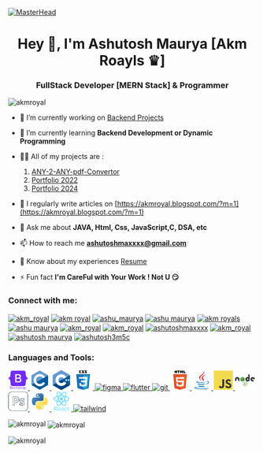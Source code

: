[![MasterHead](https://firebasestorage.googleapis.com/v0/b/flexi-coding.appspot.com/o/dempgi7-520f8d5f-63d4-4453-8822-dbc149ae27f8.gif?alt=media&token=91c0c7b2-93c3-4029-b011-1a8703c5730d)](https://rishavchanda.io)
<h1 align="center">Hey 👋, I'm Ashutosh Maurya [Akm Roayls ♛]</h1>
<h3 align="center">FullStack Developer [MERN Stack] & Programmer</h3>

<p align="left"> <img src="https://komarev.com/ghpvc/?username=akmroyal&label=Profile%20views&color=0e75b6&style=flat" alt="akmroyal" /> </p>

- 🔭 I’m currently working on [Backend Projects](https://akmroyal.github.io)

- 🌱 I’m currently learning **Backend Development or Dynamic Programming**

- 👨‍💻 All of my projects are :
  1. [ANY-2-ANY-pdf-Convertor](https://any-2-any-convrter-project.vercel.app/)
  2. [Portfolio 2022](https://akmroyal.github.io/MyPortfolio/)
  3. [Portfolio 2024](https://github.com/akmroyal/Demo-Portfolio-Design-ReactJS)

- 📝 I regularly write articles on [https://akmroyal.blogspot.com/?m=1](https://akmroyal.blogspot.com/?m=1)

- 💬 Ask me about **JAVA, Html, Css, JavaScript,C, DSA, etc**

- 📫 How to reach me **ashutoshmaxxxx@gmail.com**

- 📄 Know about my experiences [Resume](https://drive.google.com/file/d/1CKSjp7I3zU3s3fordPM2Wca1jDpOMuvZ/view?usp=drive_link)

- ⚡ Fun fact **I'm CareFul with Your Work ! Not U 😏**

<h3 align="left">Connect with me:</h3>
<p align="left">
<a href="https://codepen.io/akm_royal" target="blank"><img align="center" src="https://raw.githubusercontent.com/rahuldkjain/github-profile-readme-generator/master/src/images/icons/Social/codepen.svg" alt="akm_royal" height="30" width="40" /></a>
<a href="https://dev.to/akm royal" target="blank"><img align="center" src="https://raw.githubusercontent.com/rahuldkjain/github-profile-readme-generator/master/src/images/icons/Social/devto.svg" alt="akm royal" height="30" width="40" /></a>
<a href="https://twitter.com/ashu_maurya" target="blank"><img align="center" src="https://raw.githubusercontent.com/rahuldkjain/github-profile-readme-generator/master/src/images/icons/Social/twitter.svg" alt="ashu_maurya" height="30" width="40" /></a>
<a href="https://linkedin.com/in/ashu maurya" target="blank"><img align="center" src="https://raw.githubusercontent.com/rahuldkjain/github-profile-readme-generator/master/src/images/icons/Social/linked-in-alt.svg" alt="ashu maurya" height="30" width="40" /></a>
<a href="https://stackoverflow.com/users/akm royals" target="blank"><img align="center" src="https://raw.githubusercontent.com/rahuldkjain/github-profile-readme-generator/master/src/images/icons/Social/stack-overflow.svg" alt="akm royals" height="30" width="40" /></a>
<a href="https://fb.com/ashu maurya" target="blank"><img align="center" src="https://raw.githubusercontent.com/rahuldkjain/github-profile-readme-generator/master/src/images/icons/Social/facebook.svg" alt="ashu maurya" height="30" width="40" /></a>
<a href="https://instagram.com/akm_royal" target="blank"><img align="center" src="https://raw.githubusercontent.com/rahuldkjain/github-profile-readme-generator/master/src/images/icons/Social/instagram.svg" alt="akm_royal" height="30" width="40" /></a>
<a href="https://www.codechef.com/users/akm_royal" target="blank"><img align="center" src="https://cdn.jsdelivr.net/npm/simple-icons@3.1.0/icons/codechef.svg" alt="akm_royal" height="30" width="40" /></a>
<a href="https://www.hackerrank.com/ashutoshmaxxxx" target="blank"><img align="center" src="https://raw.githubusercontent.com/rahuldkjain/github-profile-readme-generator/master/src/images/icons/Social/hackerrank.svg" alt="ashutoshmaxxxx" height="30" width="40" /></a>
<a href="https://www.leetcode.com/akm_royal" target="blank"><img align="center" src="https://raw.githubusercontent.com/rahuldkjain/github-profile-readme-generator/master/src/images/icons/Social/leet-code.svg" alt="akm_royal" height="30" width="40" /></a>
<a href="https://www.hackerearth.com/ashutosh maurya" target="blank"><img align="center" src="https://raw.githubusercontent.com/rahuldkjain/github-profile-readme-generator/master/src/images/icons/Social/hackerearth.svg" alt="ashutosh maurya" height="30" width="40" /></a>
<a href="https://auth.geeksforgeeks.org/user/ashutosh3m5c" target="blank"><img align="center" src="https://raw.githubusercontent.com/rahuldkjain/github-profile-readme-generator/master/src/images/icons/Social/geeks-for-geeks.svg" alt="ashutosh3m5c" height="30" width="40" /></a>
</p>

<h3 align="left">Languages and Tools:</h3>
<p align="left"> <a href="https://getbootstrap.com" target="_blank" rel="noreferrer"> <img src="https://raw.githubusercontent.com/devicons/devicon/master/icons/bootstrap/bootstrap-plain-wordmark.svg" alt="bootstrap" width="40" height="40"/> </a> <a href="https://www.cprogramming.com/" target="_blank" rel="noreferrer"> <img src="https://raw.githubusercontent.com/devicons/devicon/master/icons/c/c-original.svg" alt="c" width="40" height="40"/> </a> <a href="https://www.w3schools.com/cpp/" target="_blank" rel="noreferrer"> <img src="https://raw.githubusercontent.com/devicons/devicon/master/icons/cplusplus/cplusplus-original.svg" alt="cplusplus" width="40" height="40"/> </a> <a href="https://www.w3schools.com/css/" target="_blank" rel="noreferrer"> <img src="https://raw.githubusercontent.com/devicons/devicon/master/icons/css3/css3-original-wordmark.svg" alt="css3" width="40" height="40"/> </a> <a href="https://www.figma.com/" target="_blank" rel="noreferrer"> <img src="https://www.vectorlogo.zone/logos/figma/figma-icon.svg" alt="figma" width="40" height="40"/> </a> <a href="https://flutter.dev" target="_blank" rel="noreferrer"> <img src="https://www.vectorlogo.zone/logos/flutterio/flutterio-icon.svg" alt="flutter" width="40" height="40"/> </a> <a href="https://git-scm.com/" target="_blank" rel="noreferrer"> <img src="https://www.vectorlogo.zone/logos/git-scm/git-scm-icon.svg" alt="git" width="40" height="40"/> </a> <a href="https://www.w3.org/html/" target="_blank" rel="noreferrer"> <img src="https://raw.githubusercontent.com/devicons/devicon/master/icons/html5/html5-original-wordmark.svg" alt="html5" width="40" height="40"/> </a> <a href="https://www.java.com" target="_blank" rel="noreferrer"> <img src="https://raw.githubusercontent.com/devicons/devicon/master/icons/java/java-original.svg" alt="java" width="40" height="40"/> </a> <a href="https://developer.mozilla.org/en-US/docs/Web/JavaScript" target="_blank" rel="noreferrer"> <img src="https://raw.githubusercontent.com/devicons/devicon/master/icons/javascript/javascript-original.svg" alt="javascript" width="40" height="40"/> </a> <a href="https://nodejs.org" target="_blank" rel="noreferrer"> <img src="https://raw.githubusercontent.com/devicons/devicon/master/icons/nodejs/nodejs-original-wordmark.svg" alt="nodejs" width="40" height="40"/> </a> <a href="https://www.photoshop.com/en" target="_blank" rel="noreferrer"> <img src="https://raw.githubusercontent.com/devicons/devicon/master/icons/photoshop/photoshop-line.svg" alt="photoshop" width="40" height="40"/> </a> <a href="https://www.python.org" target="_blank" rel="noreferrer"> <img src="https://raw.githubusercontent.com/devicons/devicon/master/icons/python/python-original.svg" alt="python" width="40" height="40"/> </a> <a href="https://reactjs.org/" target="_blank" rel="noreferrer"> <img src="https://raw.githubusercontent.com/devicons/devicon/master/icons/react/react-original-wordmark.svg" alt="react" width="40" height="40"/> </a> <a href="https://tailwindcss.com/" target="_blank" rel="noreferrer"> <img src="https://www.vectorlogo.zone/logos/tailwindcss/tailwindcss-icon.svg" alt="tailwind" width="40" height="40"/> </a> </p>

<p><img align="left" src="https://github-readme-stats.vercel.app/api/top-langs?username=akmroyal&show_icons=true&locale=en&layout=compact" alt="akmroyal" /></p>

<p>&nbsp;<img align="center" src="https://github-readme-stats.vercel.app/api?username=akmroyal&show_icons=true&locale=en" alt="akmroyal" /></p>

<p><img align="center" src="https://github-readme-streak-stats.herokuapp.com/?user=akmroyal&" alt="akmroyal" /></p>

